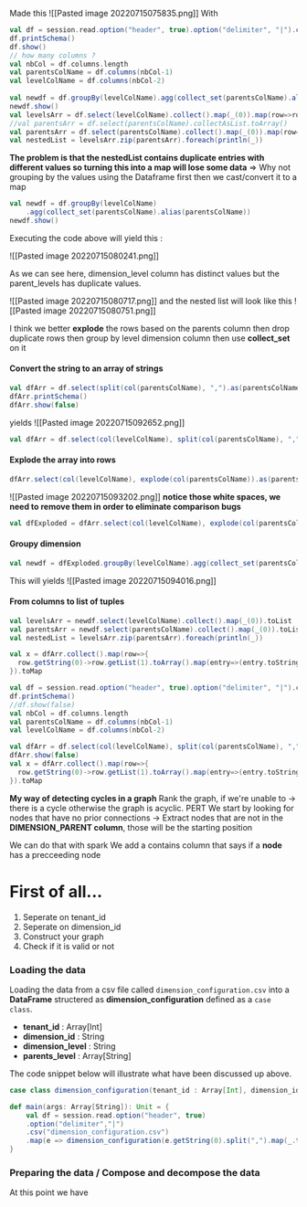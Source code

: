 Made this 
![[Pasted image 20220715075835.png]]
With 
```scala
val df = session.read.option("header", true).option("delimiter", "|").csv("src/main/resources/ga_input/ga_dimensions_input/dimension_configuration.csv")  
df.printSchema()  
df.show()  
// how many columns ?  
val nbCol = df.columns.length  
val parentsColName = df.columns(nbCol-1)  
val levelColName = df.columns(nbCol-2)  
  
val newdf = df.groupBy(levelColName).agg(collect_set(parentsColName).alias(parentsColName))  
newdf.show()  
val levelsArr = df.select(levelColName).collect().map(_(0)).map(row=>row.toString).toList  
//val parentsArr = df.select(parentsColName).collectAsList.toArray()  
val parentsArr = df.select(parentsColName).collect().map(_(0)).map(row=>row.toString.split(",").toList).toList.map(sublist=>sublist.map(s=>s.trim()))  
val nestedList = levelsArr.zip(parentsArr).foreach(println(_))
```

**The problem is that the nestedList contains duplicate entries with different values so turning this into a map will lose some data**
=> Why not grouping by the values using the Dataframe first then we cast/convert it to a map
```scala
val newdf = df.groupBy(levelColName)
	.agg(collect_set(parentsColName).alias(parentsColName))  
newdf.show()
```

Executing the code above will yield this :

![[Pasted image 20220715080241.png]]

As we can see here, dimension_level column has distinct values but the parent_levels has duplicate values.

![[Pasted image 20220715080717.png]]
and the nested list will look like this
![[Pasted image 20220715080751.png]]

I think we better **explode** the rows based on the parents column then drop duplicate rows then group by level dimension column then use **collect_set** on it

#### Convert the string to an array of strings
```scala
val dfArr = df.select(split(col(parentsColName), ",").as(parentsColName))  
dfArr.printSchema()  
dfArr.show(false)
```

yields
![[Pasted image 20220715092652.png]]

```scala
val dfArr = df.select(col(levelColName), split(col(parentsColName), ",").as(parentsColName))
```

#### Explode the array into rows
```scala
dfArr.select(col(levelColName), explode(col(parentsColName)).as(parentsColName)).show(false)
```
![[Pasted image 20220715093202.png]]
**notice those white spaces, we need to remove them in order to eliminate comparison bugs**

```scala
val dfExploded = dfArr.select(col(levelColName), explode(col(parentsColName)).as(parentsColName)).withColumn(parentsColName, trim(col(parentsColName).as(parentsColName)))
```

#### Groupy dimension
```scala
val newdf = dfExploded.groupBy(levelColName).agg(collect_set(parentsColName).alias(parentsColName)).show(false)
```

This will yields
![[Pasted image 20220715094016.png]]

#### From columns to list of tuples
```scala
val levelsArr = newdf.select(levelColName).collect().map(_(0)).toList  
val parentsArr = newdf.select(parentsColName).collect().map(_(0)).toList  
val nestedList = levelsArr.zip(parentsArr).foreach(println(_))
```

```scala
val x = dfArr.collect().map(row=>{  
  row.getString(0)->row.getList(1).toArray().map(entry=>(entry.toString).trim()).toList  
}).toMap
```

```scala
val df = session.read.option("header", true).option("delimiter", "|").csv("src/main/resources/ga_input/ga_dimensions_input/dimension_configuration.csv")  
df.printSchema()  
//df.show(false)  
val nbCol = df.columns.length  
val parentsColName = df.columns(nbCol-1)  
val levelColName = df.columns(nbCol-2)

val dfArr = df.select(col(levelColName), split(col(parentsColName), ",").as("parent"))  
dfArr.show(false)  
val x = dfArr.collect().map(row=>{  
  row.getString(0)->row.getList(1).toArray().map(entry=>(entry.toString).trim()).toList  
}).toMap
```


**My way of detecting cycles in a graph**
Rank the graph, if we're unable to -> there is a cycle otherwise the graph is acyclic. PERT
We start by looking for nodes that have no prior connections -> Extract nodes that are not in the **DIMENSION_PARENT column**, those will be the starting position

We can do that with spark
We add a contains column that says if a **node** has a precceeding node

# First of all...
1. Seperate on tenant_id
2. Seperate on dimension_id
3. Construct your graph
4. Check if it is valid or not

### Loading the data
Loading the data from a csv file called `dimension_configuration.csv` into a **DataFrame** structered as **dimension_configuration** defined as a `case class`.  
- **tenant_id** : Array[Int]
- **dimension_id** : String
- **dimension_level** : String
- **parents_level** : Array[String]

The code snippet below will illustrate what have been discussed up above.
```SCALA
case class dimension_configuration(tenant_id : Array[Int], dimension_id : String, dimension_level : String, parents_level : Array[String])

def main(args: Array[String]): Unit = {
	val df = session.read.option("header", true)
	.option("delimiter","|")
	.csv("dimension_configuration.csv")  
	.map(e => dimension_configuration(e.getString(0).split(",").map(_.toInt), e.getString(1), e.getString(2), e.getString(3).split(",").map(_.trim)))
}
```

### Preparing the data / Compose and decompose the data
At this point we have 